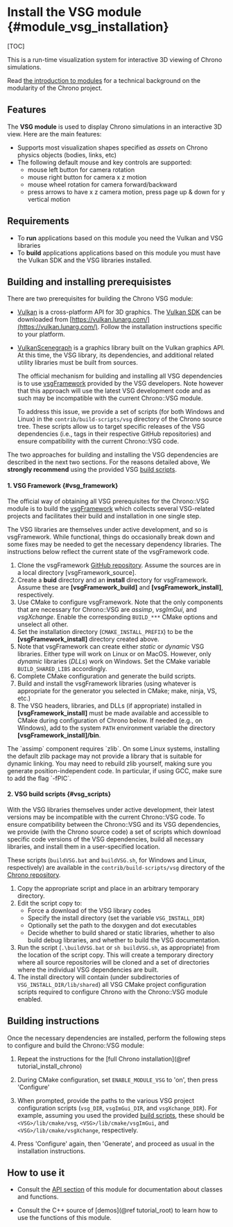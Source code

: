 Install the VSG module {#module_vsg_installation}
==========================

[TOC]

This is a run-time visualization system for interactive 3D viewing of Chrono simulations.

Read [the introduction to modules](modularity.html) for a technical background on the modularity of the Chrono project.


## Features

The **VSG module** is used to display Chrono simulations in an interactive 3D view.
Here are the main features:

- Supports most visualization shapes specified as _assets_ on Chrono physics objects (bodies, links, etc)
- The following default mouse and key controls are supported:
	- mouse left button for camera rotation
	- mouse right button for camera x z motion
	- mouse wheel rotation for camera forward/backward
	- press arrows to have x z camera motion, press page up & down for y vertical motion


## Requirements

- To **run** applications based on this module you need the Vulkan and VSG libraries 
- To **build** applications applications based on this module you must have the Vulkan SDK and the VSG libraries installed.


## Building and installing prerequisistes

There are two prerequisites for building the Chrono VSG module:

- [Vulkan](https://www.vulkan.org/) is a cross-platform API for 3D graphics. The [Vulkan SDK](https://www.lunarg.com/vulkan-sdk/) can be downloaded from [https://vulkan.lunarg.com/](https://vulkan.lunarg.com/). Follow the installation instructions specific to your platform.

- [VulkanScenegraph](https://vsg-dev.github.io/VulkanSceneGraph) is a graphics library built on the Vulkan graphics API. At this time, the VSG library, its dependencies, and additional related utility libraries must be built from sources. 

  The official mechanism for building and installing all VSG dependencies is to use [vsgFramework](https://github.com/vsg-dev/vsgFramework) provided by the VSG developers. Note however that this approach will use the latest VSG development code and as such may be incompatible with the current Chrono::VSG module.

  To address this issue, we provide a set of scripts (for both Windows and Linux) in the `contrib/build-scripts/vsg` directory of the Chrono source tree.  These scripts allow us to target specific releases of the VSG dependencies (i.e., tags in their respective GitHub repositories) and ensure compatibility with the current Chrono::VSG code.

The two approaches for building and installing the VSG dependencies are described in the next two sections.
For the reasons detailed above, We **strongly recommend** using the provided VSG [build scripts](#vsg_scripts).

#### 1. VSG Framework {#vsg_framework}

The official way of obtaining all VSG prerequisites for the Chrono::VSG module is to build the [vsgFramework](https://github.com/vsg-dev/vsgFramework) which collects several VSG-related projects and facilitates their build and installation in one single step.  

The VSG libraries are themselves under active development, and so is vsgFramework. While functional, things do occasionally break down and some fixes may be needed to get the necessary dependency libraries. The instructions below reflect the current state of the vsgFramework code.

  1. Clone the vsgFramework [GitHub repository](https://github.com/vsg-dev/vsgFramework).
     Assume the sources are in a local directory [vsgFramework_source].
  2. Create a **buid** directory and an **install** directory for vsgFramework. 
     Assume these are **[vsgFramework_build]** and **[vsgFramework_install]**, respectively.
  3. Use CMake to configure vsgFramework.  Note that the only components that are necessary for Chrono::VSG are *assimp*, *vsgImGui*, and *vsgXchange*. Enable the corresponding `BUILD_***` CMake options and unselect all other.
  4. Set the installation directory (`CMAKE_INSTALL_PREFIX`) to be the **[vsgFramework_install]** directory created above.
  5. Note that vsgFramework can create either *static* or *dynamic* VSG libraries.  Either type will work on Linux or on MacOS. However, only *dynamic* libraries (*DLLs*) work on Windows. Set the CMake variable `BUILD_SHARED_LIBS` accordingly.
  6. Complete CMake configuration and generate the build scripts.
  7. Build and install the vsgFramework libraries (using whatever is appropriate for the generator you selected in CMake; make, ninja, VS, etc.)
  8. The VSG headers, libraries, and DLLs (if appropriate) installed in **[vsgFramework_install]** must be made available and accessible to CMake during configuration of Chrono below.  If needed (e.g., on Windows), add to the system `PATH` environment variable the directory **[vsgFramework_install]/bin**.

  <div class="ce-warning">
  The `assimp` component requires `zlib`. 
  On some Linux systems, installing the default zlib package may not provide a library that is suitable for dynamic linking. 
  You may need to rebuild zlib yourself, making sure you generate position-independent code. 
  In particular, if using GCC, make sure to add the flag `-fPIC`.
  </div>


#### 2. VSG build scripts {#vsg_scripts}

With the VSG libraries themselves under active development, their latest versions may be incompatible with the current Chrono::VSG code. To ensure compatibility between the Chrono::VSG and its VSG dependencies, we provide (with the Chrono source code) a set of scripts which download specific code versions of the VSG dependencies, build all necessary libraries, and install them in a user-specified location.

These scripts (`buildVSG.bat` and `buildVSG.sh`, for Windows and Linux, respectively) are available in the `contrib/build-scripts/vsg` directory of the [Chrono repository](https://github.com/projectchrono/chrono/tree/main/contrib/build-scripts/vsg). 

1. Copy the appropriate script and place in an arbitrary temporary directory.
2. Edit the script copy to:
   - Force a download of the VSG library codes
   - Specify the install directory (set the variable `VSG_INSTALL_DIR`)
   - Optionally set the path to the doxygen and dot executables
   - Decide whether to build shared or static libraries, whether to also build debug libraries, and whether to build the VSG documentation.
3. Run the script (`.\buildVSG.bat` or `sh buildVSG.sh`, as appropriate) from the location of the script copy.
   This will create a temporary directory where all source repositories will be cloned and a set of directories where the individual VSG dependencies are built.
4. The install directory will contain (under subdirectories of `VSG_INSTALL_DIR/lib/shared`) all VSG CMake project configuration scripts required to configure Chrono with the Chrono::VSG module enabled.


## Building instructions

Once the necessary dependencies are installed, perform the following steps to configure and build the Chrono::VSG module:

1. Repeat the instructions for the [full Chrono installation](@ref tutorial_install_chrono)
   
2. During CMake configuration, set `ENABLE_MODULE_VSG` to 'on', then press 'Configure'

3. When prompted, provide the paths to the various VSG project configuration scripts (`vsg_DIR`, `vsgImGui_DIR`, and `vsgXchange_DIR`). For example, assuming you used the provided [build scripts](#vsg_scripts), these should be `<VSG>/lib/cmake/vsg`, `<VSG>/lib/cmake/vsgImGui`, and `<VSG>/lib/cmake/vsgXchange`, respectively.

4. Press 'Configure' again, then 'Generate', and proceed as usual in the installation instructions.


## How to use it

- Consult the [API section](group__vsg__module.html) of this module for documentation about classes and functions.

- Consult the C++ source of [demos](@ref tutorial_root) to learn how to use the functions of this module.
